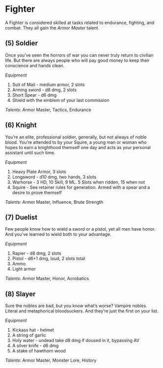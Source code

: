 # Fighter
A Fighter is considered skilled at tasks related to endurance, fighting, and combat. They all gain the *Armor Master* talent.
## (5) Soldier
Once you’ve seen the horrors of war you can never truly return to civilian life. But there are always people who will pay good money to keep their conscience and hands clean.

*Equipment*
1. Suit of Mail - medium armor, 2 slots
2. Arming sword - d8 dmg, 2 slots
3. Short Spear - d6 dmg
4. Shield with the emblem of your last commission

*Talents*: Armor Master, Tactics, Endurance
## (6) Knight
You’re an elite, professional soldier, generally, but not always of noble blood. You’re attended to by your Squire, a young man or woman who hopes to earn a knighthood themself one day and acts as your personal assistant until such time.

*Equipment*
1. Heavy Plate Armor, 3 slots
2. Longsword - d10 dmg, two hands, 3 slots
3. Warhorse - 3 HD, 10 Skill, 9 ML. 5 Slots when ridden, 15 when not
4. Squire - See retainer rules for generation. Armed with a spear and a desire to prove themself

*Talents*: Armor Master, Influence, Brute Strength
## (7) Duelist
Few people know how to wield a sword or a pistol, yet all men have honor. And you’ve learned to wield both to your advantage.

*Equipment*
1. Rapier - d8 dmg, 2 slots
2. Pistol - d6+1 dmg, loud, 2 slots total
3. Ammo
4. Light armor

*Talents*: Armor Master, Honor, Acrobatics
## (8) Slayer
Sure the nobles are bad, but you know what’s worse? Vampire nobles. Literal and metaphorical bloodsuckers. And they’re just the first on your list.

*Equipment*
1. Kickass hat - helmet
2. A string of garlic
3. Holy water - undead take d8 dmg if doused in it, bypassing AV
4. A silver knife - d6 dmg
5. A stake of hawthorn wood

*Talents*: Armor Master, Monster Lore, History